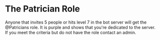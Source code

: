 # The Patrician Role

Anyone that invites 5 people or hits level 7 in the bot server will get the @Patricians role. It is purple and shows
that you're dedicated to the server. If you meet the criteria but do not have the role contact an admin.